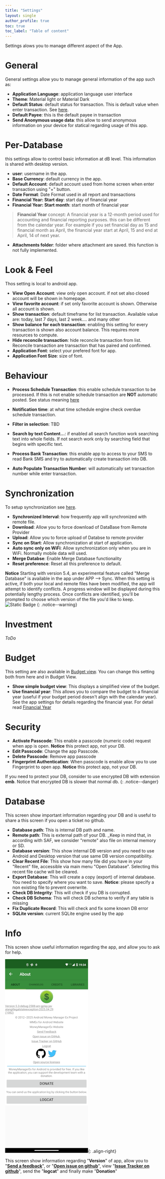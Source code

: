 ```yaml
---
title: "Settings"
layout: single
author_profile: true
toc: true
toc_label: "Table of content"
---
```


Settings alows you to manage different aspect of the App.


# General

General settings allow you to manage general information of the app such as:

- **Application Language**: application language user interface
- **Theme**: Material light or Material Dark
- **Default Status**: default status for transaction. This is default value when enter transaction. See [here](/usermanual/add_transaction/#transaction).
- **Default Payee**: this is the default payee in transaction
- **Send Anonymous usage data**: this allow to send anonymous information on your device for statical regarding usage of this app.

# Per-Database

this settings allow to control basic information at dB level. This information is shared with desktop version.

- **user**: username in the app.
- **Base Currency**: default currency in the app.
- **Default Account**: default account used from home screen when enter transaction using "+" button.
- **Date Format**: Date Format used in all report and transactions 
- **Financial Year: Start day**: start day of financial year 
- **Financial Year: Start month**: start month of financial year
> **Financial Year** concept: A financial year is a 12-month period used for accounting and financial reporting purposes. this can be different from the calendar year. For example if you set financial day as 15 and financial month as April, the financial year start at April, 15 and end at April, 14 of next year.
- **Attachments folder**: folder where attachment are saved. this function is not fully implemented.

# Look & Feel

Thos setting is local to android app.

- **View Open Account**: view only open account. if not set also closed account will be shown in homepage.
- **View favorite account**: if set only favorite account is shown. Otherwise all account is shown.
- **Show transaction**: default timeframe for list transaction. Available value are: today, 
last 7 days, last 2 week.... and many other
- **Show balance for each transaction**: enabling this setting for every transaction is shown also account balance. This requires more resources to compute.
- **Hide reconcile transaction**: hide reconcile transaction from list. Reconcile transaction are transaction that has paired and confirmed.
- **Application Font**: select your prefered font for app.
- **Application Font Size**: size of font.

# Behaviour 

- **Process Schedule Transaction**: this enable schedule transaction to be processed. If this is not enable schedule transaction are **NOT** automatic posted. See status meaning [here](/usermanual/#recurring-transactions)

- **Notification time**: at what time schedule engine check overdue schedule transaction.

- **Filter in selection**: TBD

- **Search by text Content...**: if enabled all search function work searching text into whole fields. If not search work only by searching field that begins with specific text.

- **Process Bank Transaction**: this enable app to access to your SMS to read Bank SMS and try to automatically create transaction into DB.

- **Auto Populate Transaction Number**: will automatically set transaction number while enter transaction.


# Synchronization 

To setup synchronization see [here](/quickstart/start_companion/).

- **Synchronized Interval**: how frequently app will synchronized with remote file.
- **Download**: Allow you to force download of DataBase from Remote Provider
- **Upload**: Allow you to force upload of Databse to remote provider
- **Sync on Start**: Allow synchronization at start of application.
- **Auto sync only on WiFi**: Allow synchronization only when you are in WiFi. Normally mobile data will used.
- **Merge Databse**: Enable Merge Database functionality
- **Reset preference**: Reset all this preference to default.

**Notice** Starting with version 5.4, an experimental feature called "Merge Database" is available in the app under APP --> Sync. When this setting is active, if both your local and remote files have been modified, the app will attempt to identify conflicts. A progress window will be displayed during this potentially lengthy process. Once conflicts are identified, you'll be prompted to choose which version of the file you'd like to keep.
![Static Badge](https://img.shields.io/badge/new_in-5.4-gree)
{: .notice--warning}

# Investment 
_ToDo_

# Budget

This setting are also available in [Budget view](/usermanual/budget/index#managing-budgets). 
You can change this setting both from here and in Budget View.

- **Show simple budget view**: This displays a simplified view of the budget.
- **Use financial year**: This allows you to compare the budget to a financial year (useful if your budget period doesn't align with the calendar year). See the app settings for details regarding the financial year. For detail read [Financial Year](/usermanual/settings/#per-database)

# Security 

- **Activate Passcode**: This enable a passcode (numeric code) request when app is open. **Notice** this protect app, not your DB.
- **Edit Passcode**: Change the app Passcode.
- **Delete Passcode**: Remove app passcode
- **Fingerprint Authentication**: When passcode is enable allow you to use Fingerprint to open app. **Notice** this protect app, not your DB.

If you need to protect your DB, consider to use encrypted DB with extension **emb**. 
Notice that encrypted DB is slower that normal db.
{: .notice--danger}

# Database
This screen show important information regarding your DB and is useful to share a this screen if you open a ticket no github.

- **Database path**: This is internal DB path and name.
- **Remote path**: This is external path of your DB. _Keep in mind that, in according with SAF, we consider "remote" also file on internal memory or SD.
- **Database version**: This show internal DB version and you need to use Android and Desktop version that use same DB version compatibility.
- **Clear Recent File**: This show how many file did you have in your "Recent" file, accessible via main menu "Open Database". Selecting this recent file cache will be cleared.
- **Export Database**: This will create a copy (export) of internal database. You need to specify where you want to save. **Notice**: please specify a non existing file to prevent overwrite.
- **Check DB Integrity**: This will check if you DB is corrupted.
- **Check DB Schema**: This will check DB schema to verify if any table is missing
- **Fix Duplicate Record**: This will check and fix some known DB error
- **SQLite version**: current SQLite engine used by the app

# Info

This screen show useful information regarding the app, and allow you to ask for help.

![0.about.png](0.about.png){: .align-right}

This screen show information regarding "**Version**" of app, allow you to "**[Send a feedback](mailto:android@moneymanagerex.org)**", or "**[Open issue on github](https://github.com/moneymanagerex/android-money-manager-ex/issues)**", view "**[Issue Tracker on github](https://github.com/moneymanagerex/android-money-manager-ex/issues)**", send the "**logcat**" and finally make "**Donation**"
